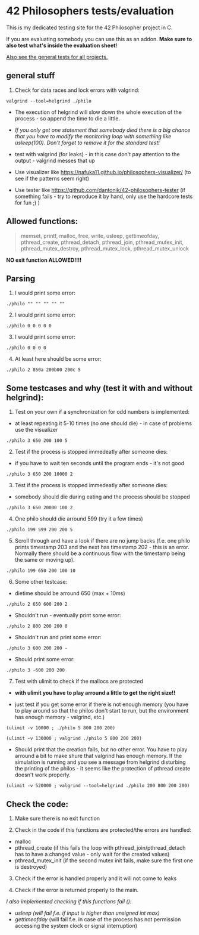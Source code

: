 # 42 Philosophers tests/evaluation

This is my dedicated testing site for the 42 Philosopher project in C.

If you are evaluating somebody you can use this as an addon. __Make sure to also test what's inside the evaluation sheet!__

[Also see the general tests for all projects.](https://github.com/poechlauerbe/42_tests)

## general stuff

1. Check for data races and lock errors with valgrind:
```
valgrind --tool=helgrind ./philo
```
- The execution of helgrind will slow down the whole execution of the process - so append the time to die a little.
- _If you only get one statement that somebody died there is a big chance that you have to modify the monitoring loop with something like usleep(100). Don't forget to remove it for the standard test!_

- test with valgrind (for leaks) - in this case don't pay attention to the output - valgrind messes that up

- Use visualizer like https://nafuka11.github.io/philosophers-visualizer/ (to see if the patterns seem right)

- Use tester like https://github.com/dantonik/42-philosophers-tester (if something fails - try to reproduce it by hand, only use the hardcore tests for fun ;) )

## Allowed functions:
> memset, printf, malloc, free, write, usleep, gettimeofday, pthread_create, pthread_detach, pthread_join, pthread_mutex_init, pthread_mutex_destroy, pthread_mutex_lock, pthread_mutex_unlock

__NO exit function ALLOWED!!!!__

## Parsing
1. I would print some error:
```
./philo "" "" "" "" ""
```
2. I would print some error:
```
./philo 0 0 0 0 0
```
3. I would print some error:
```
./philo 0 0 0 0
```
4. At least here should be some error:
```
./philo 2 850a 200b00 200c 5
```

## Some testcases and why (test it with and without helgrind):

1. Test on your own if a synchronization for odd numbers is implemented:
- at least repeating it 5-10 times (no one should die) - in case of problems use the visualizer
```
./philo 3 650 200 100 5
```

2. Test if the process is stopped immedeatly after someone dies:
- if you have to wait ten seconds until the program ends - it's not good
```
./philo 3 650 200 10000 2
```

3. Test if the process is stopped immedeatly after someone dies:
- somebody should die during eating and the process should be stopped
```
./philo 3 650 20000 100 2
```

4. One philo should die arround 599 (try it a few times)
```
./philo 199 599 200 200 5
```

5. Scroll through and have a look if there are no jump backs (f.e. one philo prints timestamp 203 and the next has timestamp 202 - this is an error. Normally there should be a continuous flow with the timestamp being the same or moving up).
```
./philo 199 650 200 100 10
```

6. Some other testcase:
- dietime should be arround 650 (max + 10ms)
```
./philo 2 650 600 200 2
```
- Shouldn't run - eventually print some error:
```
./philo 2 800 200 200 0
```

- Shouldn't run and print some error:
```
./philo 3 600 200 200 -
```

- Should print some error:
```
./philo 3 -600 200 200
```

7. Test with ulimit to check if the mallocs are protected
- __with ulimit you have to play arround a little to get the right size!!__

- just test if you get some error if there is not enough memory (you have to play around so that the philos don't start to run, but the environment has enough memory - valgrind, etc.)
```
(ulimit -v 10000 ; ./philo 5 800 200 200)
```

```
(ulimit -v 130000 ; valgrind ./philo 5 800 200 200)
```

- Should print that the creation fails, but no other error. You have to play arround a bit to make shure that valgrind has enough memory. If the simulation is running and you see a message from helgrind disturbing the printing of the philos - it seems like the protection of pthread create doesn't work properly.
```
(ulimit -v 520000 ; valgrind --tool=helgrind ./philo 200 800 200 200)
```


## Check the code:

1. Make sure there is no exit function

2. Check in the code if this functions are protected/the errors are handled:
- malloc
- pthread_create (if this fails the loop with pthread_join/pthread_detach has to have a changed value - only wait for the created values)
- pthread_mutex_init (if the second mutex init fails, make sure the first one is destroyed)

3. Check if the error is handled properly and it will not come to leaks

4. Check if the error is returned properly to the main.

_I also implemented checking if this functions fail ():_
- _usleep (will fail f.e. if input is higher than unsigned int max)_
- _gettimeofday_ (will fail f.e. in case of the process has not permission accessing the system clock or signal interruption)
